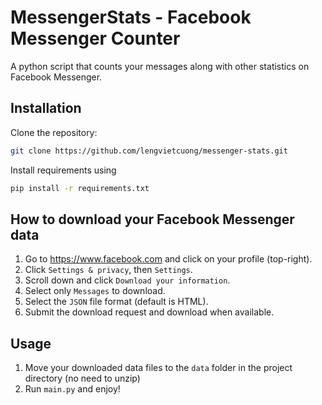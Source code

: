 # MessengerStats - Facebook Messenger Counter
A python script that counts your messages along with other statistics on Facebook Messenger.

## Installation
Clone the repository:
```bash
git clone https://github.com/lengvietcuong/messenger-stats.git
```
Install requirements using
```bash
pip install -r requirements.txt
```

## How to download your Facebook Messenger data
1. Go to https://www.facebook.com and click on your profile (top-right).
2. Click `Settings & privacy`, then `Settings`.
3. Scroll down and click `Download your information`.
4. Select only `Messages` to download.
5. Select the `JSON` file format (default is HTML).
6. Submit the download request and download when available.

## Usage
1. Move your downloaded data files to the `data` folder in the project directory (no need to unzip)
2. Run `main.py` and enjoy!